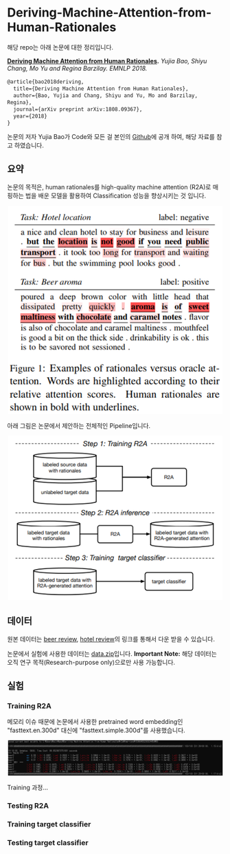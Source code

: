 # Deriving-Machine-Attention-from-Human-Rationales

해당 repo는 아래 논문에 대한 정리입니다.

**[Deriving Machine Attention from Human Rationales](https://arxiv.org/pdf/1808.09367.pdf).** *Yujia Bao, Shiyu Chang, Mo Yu and Regina Barzilay. EMNLP 2018.* 
```
@article{bao2018deriving,
  title={Deriving Machine Attention from Human Rationales},
  author={Bao, Yujia and Chang, Shiyu and Yu, Mo and Barzilay, Regina},
  journal={arXiv preprint arXiv:1808.09367},
  year={2018}
}
```

논문의 저자 Yujia Bao가 Code와 모든 걸 본인의 [Github](https://github.com/YujiaBao/R2A)에 공개 하여, 해당 자료를 참고 하였습니다.


## 요약
논문의 목적은, human rationales를 high-quality machine attention (R2A)로 매핑하는 법을 배운 모델을 활용하여 Classification 성능을 향상시키는 것 입니다.

<p align="center">
<img src="figure/rationales.png" alt="drawing" width="500"/>
</p>

아래 그림은 논문에서 제안하는 전체적인 Pipeline입니다.

<p align="center">
<img src="figure/pipeline.png" alt="drawing" width="500"/>
</p>


## 데이터
원본 데이터는 [beer review](https://snap.stanford.edu/data/web-BeerAdvocate.html), [hotel review](http://www.cs.virginia.edu/~hw5x/dataset.html)의 링크를 통해서 다운 받을 수 있습니다.

논문에서 실험에 사용한 데이터는 [data.zip](https://people.csail.mit.edu/yujia/files/r2a/data.zip)입니다.
**Important Note:** 해당 데이터는 오직 연구 목적(Research-purpose only)으로만 사용 가능합니다.


## 실험
### Training R2A
메모리 이슈 때문에 논문에서 사용한 pretrained word embedding인 "fasttext.en.300d" 대신에 "fasttext.simple.300d"를 사용했습니다.
<p align="center">
<img src="figure/r2a_training.png" alt="drawing" width="500"/>
</p>
Training 과정...

### Testing R2A

### Training target classifier

### Testing target classifier
